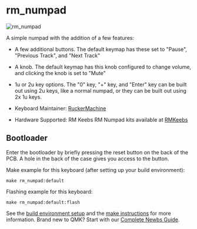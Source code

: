 # rm_numpad

![rm_numpad](https://www.rmkeebs.com/wp-content/uploads/2022/02/20220225_1953022-1024x879.jpg)

A simple numpad with the addition of a few features:
* A few additional buttons.  The default keymap has these set to "Pause", "Previous Track", and "Next Track"
* A knob.  The default keymap has this knob configured to change volume, and clicking the knob is set to "Mute"
* 1u or 2u key options.  The "0" key, "+" key, and "Enter" key can be built out using 2u keys, like a normal numpad, or they can be built out using 2x 1u keys.

* Keyboard Maintainer: [RuckerMachine](https://github.com/RuckerMachine)
* Hardware Supported: RM Keebs RM Numpad kits available at [RMKeebs](https://www.rmkeebs.com/product/rm-numpad/)

## Bootloader

Enter the bootloader by briefly pressing the reset button on the back of the PCB.  A hole in the back of the case gives you access to the button.


Make example for this keyboard (after setting up your build environment):

    make rm_numpad:default

Flashing example for this keyboard:

    make rm_numpad:default:flash

See the [build environment setup](https://docs.qmk.fm/#/getting_started_build_tools) and the [make instructions](https://docs.qmk.fm/#/getting_started_make_guide) for more information. Brand new to QMK? Start with our [Complete Newbs Guide](https://docs.qmk.fm/#/newbs).
